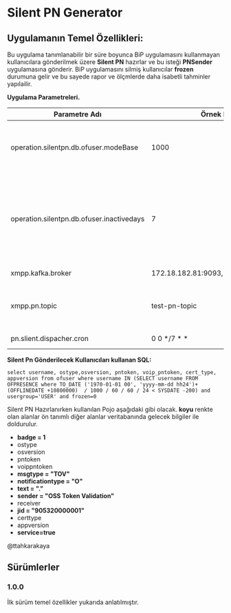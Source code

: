# Silent PN Generator

## Uygulamanın Temel Özellikleri:

Bu uygulama tanımlanabilir bir süre boyunca BiP uygulamasını kullanmayan kullanıcılara gönderilmek üzere **Silent PN** hazırlar ve bu isteği **PNSender** uygulamasına gönderir.
BiP uygulamasını silmiş kullanıcılar **frozen** durumuna gelir ve bu sayede rapor ve ölçmlerde daha isabetli tahminler yapılailir.

**Uygulama Parametreleri.**

Parametre Adı | Örnek Değer | Açıklama 
------------ | -------------|----------
operation.silentpn.db.ofuser.modeBase  |1000 | Kullanıcılar bu değer baz alınarak indexlenir ve DB den bu şekilde alınır.
operation.silentpn.db.ofuser.inactivedays | 7 | Uygulamanın son kapanma süresi. Bu süre daha uzun zamandır uygulamasını açmayan kullanıcılar üzerinde yapılır.
xmpp.kafka.broker  |172.18.182.81:9093,172.18.182.81:9094 | kafka Broker Listesi
xmpp.pn.topic  |test-pn-topic| Bildirimler Avro formatında bu topic'e beslenir.
pn.slient.dispacher.cron  |0 0 */7 * * | [cron format񠩮celeyin ](http://docs.spring.io/spring-framework/docs/current/javadoc-api/org/springframework/scheduling/support/CronSequenceGenerator.html)


**Silent Pn Gönderilecek Kullanıcıları kullanan SQL:**
```
select username, ostype,osversion, pntoken, voip_pntoken, cert_type, appversion from ofuser where username IN (SELECT username FROM OFPRESENCE where TO_DATE ('1970-01-01 00', 'yyyy-mm-dd hh24')+ (OFFLINEDATE +10800000)  / 1000 / 60 / 60 / 24 < SYSDATE -200) and usergroup='USER' and frozen=0
```

Silent PN Hazırlanırken kullanılan Pojo aşağıdaki gibi olacak. **koyu** renkte olan alanlar ön tanımlı diğer alanlar veritabanında gelecek bilgiler ile doldurulur.
* **badge = 1**
* ostype
* osversion
* pntoken
* voippntoken
* **msgtype = "TOV"**
* **notificationtype = "O"**
* **text = "."**
* **sender = "OSS Token Validation"**
* receiver
* **jid = "905320000001"**
* certtype
* appversion
* **service=true**

@ttahkarakaya

## Sürümlerler
### 1.0.0
İlk sürüm temel özellikler yukarıda anlatılmıştır.
